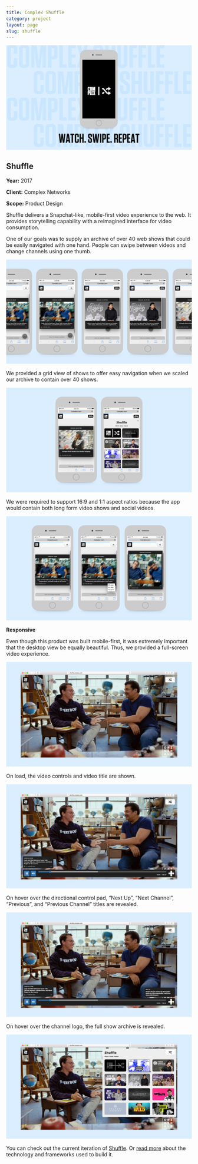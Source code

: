 ```yaml
---
title: Complex Shuffle
category: project
layout: page
slug: shuffle
---
```


<section>
  <img src="/assets/project/shuffle-1.png" alt="">

  <h2>Shuffle</h2>
  <p><strong>Year:</strong> 2017</p>
  <p><strong>Client:</strong> Complex Networks</p>
  <p><strong>Scope:</strong> Product Design</p>
  <p>Shuffle delivers a Snapchat-like, mobile-first video experience to the web. It provides storytelling capability with a reimagined interface for video consumption. </p>
  <p>One of our goals was to supply an archive of over 40 web shows that could be easily navigated with one hand. People can swipe between videos and change channels using one thumb.</p>
</section>

<section>
  <img src="/assets/project/shuffle-2.png" alt="">
</section>

<section>
  <p>We provided a grid view of shows to offer easy navigation when we scaled our archive to contain over 40 shows.</p>
  <img src="/assets/project/shuffle-4.png" alt="">
  <p>We were required to support 16:9 and 1:1 aspect ratios because the app would contain both long form video shows and social videos.</p>
  <img src="/assets/project/shuffle-3.png" alt="">
</section>
<section>
  <p><strong>Responsive</strong></p>
  <p>Even though this product was built mobile-first, it was extremely important that the desktop view be equally beautiful. Thus, we provided a full-screen video experience.</p>
</section>
<section>
  <img src="/assets/project/shuffle-5.png" alt="">
</section>
<section>
  <p>On load, the video controls and video title are shown.</p>
</section>
<section>
  <img src="/assets/project/shuffle-6.png" alt="">
</section>
<section>
  <p>On hover over the directional control pad, “Next Up”, “Next Channel”, “Previous”, and “Previous Channel” titles are revealed.</p>
</section>
<section>
  <img src="/assets/project/shuffle-7.png" alt="">
</section>
<section>
  <p>On hover over the channel logo, the full show archive is revealed.</p>
</section>
<section>
  <img src="/assets/project/shuffle-8.png" alt="">
</section>
<section class="cta">
  <p>You can check out the current iteration of <a href="http://complex.com/video/shuffle" target="_blank">Shuffle</a>. Or <a href="https://medium.com/complex-engine/complex-shuffle-af8fe407ec40" target="_blank">read more</a> about the technology and frameworks used to build it.</p>
</section>
